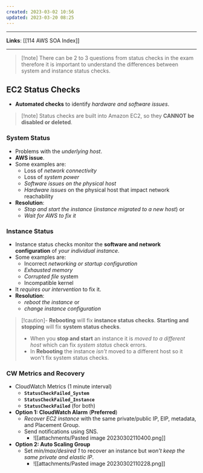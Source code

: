```yaml
---
created: 2023-03-02 10:56
updated: 2023-03-20 08:25
---
```

---
**Links**: [[114 AWS SOA Index]]

---
> [!note] There can be 2 to 3 questions from status checks in the exam therefore it is important to understand the differences between system and instance status checks.

## EC2 Status Checks
- **Automated checks** to identify *hardware and software issues*.

> [!note] Status checks are built into Amazon EC2, so they **CANNOT be disabled or deleted**.

### System Status
- Problems with the *underlying host*. 
- **AWS issue**.
- Some examples are: 
	- Loss of *network connectivity*
	- Loss of *system power*
	- *Software issues on the physical host*
	- *Hardware issues* on the physical host that impact network reachability
- **Resolution**: 
	- *Stop and start the instance* (*instance migrated to a new host*) or 
	- *Wait for AWS to fix it*

### Instance Status
- Instance status checks monitor the **software and network configuration** of _your individual instance_.
- Some examples are:
	- Incorrect *networking or startup configuration*
	- *Exhausted memory*
	- *Corrupted file* system
	- Incompatible kernel
- It *requires our intervention* to fix it.
- **Resolution**: 
	- *reboot the instance* or 
	- *change instance configuration*

> [!caution]- **Rebooting** will fix **instance status checks**. **Starting and stopping** will fix **system status checks**. 
>  - When you **stop and start** an instance it is *moved to a different host* which can fix *system status* check errors.
>  - In **Rebooting** the instance *isn't* moved to a different host so it won't fix system status checks.

### CW Metrics and Recovery
- CloudWatch Metrics (1 minute interval)
	- **`StatusCheckFailed_System`**
	- **`StatusCheckFailed_Instance`**
	- **`StatusCheckFailed`** (for both)
- **Option 1: CloudWatch Alarm** (**Preferred**)
	- *Recover EC2 instance* with the same private/public IP, EIP, metadata, and Placement Group.
	- Send notifications using SNS.
		- ![[attachments/Pasted image 20230302110400.png]]
- **Option 2: Auto Scaling Group**
	- Set *min/max/desired 1* to recover an instance but *won't keep the same private and elastic IP*.
		- ![[attachments/Pasted image 20230302110228.png]]